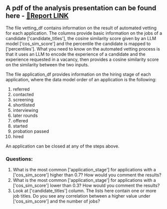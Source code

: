## A pdf of the analysis presentation can be found here - <a href="https://bit.ly/Amoo-pariti">🔗Report LINK</a>

The file vetting_df contains information on the result of automated vetting for each application. The columns provide basic information on the jobs of a candidate ['candidate_titles'], the cosine similarity score given by an LLM model ['cos_sim_score'] and the percentile the candidate is mapped to ['percentiles'].
What you need to know on the automated vetting process is that it uses an LLM to encode the experience of a candidate and the experience requested in a vacancy, then provides a cosine similarity score on the similarity between the two inputs.

The file application_df provides information on the hiring stage of each application, where the data model order of an application is the following: 
1. referred
2. contacted
3. screening
4. shortlisted
5. interviewing
6. later rounds
7. offered
8. started
9. probation passed
10. hired

An application can be closed at any of the steps above.

### Questions:

1. What is the most common ['application_stage'] for applications with a ['cos_sim_score'] higher than 0.7? How would you comment the results?
2. What is the most common ['application_stage'] for applications with a ['cos_sim_score'] lower than 0.3? How would you comment the results?
3. Look at ['candidate_titles'] column. The lists here contain one or more job titles. Do you see any correlation between a higher value under ['cos_sim_score'] and the number of jobs?
